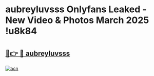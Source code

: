 # aubreyluvsss Onlyfans Leaked - New Video & Photos March 2025 !u8k84

# <h2><a href="https://tzt3va.iuczelnia.edu.pl?title=aubreyluvsss&ref=u8k84">🔗👉 🔴 aubreyluvsss</a></h2>

[![acn](https://github.com/user-attachments/assets/0f9c940e-d8b0-45ae-aac7-cd30a18b3e1c)](https://tzt3va.iuczelnia.edu.pl?title=aubreyluvsss&ref=u8k84)

